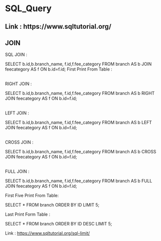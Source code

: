 # SQL_Query
 <H2>Link : https://www.sqltutorial.org/ </H2>
 
 <H2>JOIN</H2>
 SQL JOIN : 
 
 SELECT b.id,b.branch_name,
f.id,f.fee_category
FROM branch AS b
JOIN feecategory AS f
ON b.id=f.id;
First Print From Table :

<BR>
RIGHT JOIN : 

SELECT b.id,b.branch_name, f.id,f.fee_category 
FROM branch AS b 
RIGHT JOIN feecategory AS f 
ON b.id=f.id;

<BR>
LEFT JOIN :

SELECT b.id,b.branch_name, 
f.id,f.fee_category 
FROM branch AS b 
LEFT JOIN feecategory AS f
ON b.id=f.id;

<BR>
CROSS JOIN :

SELECT b.id,b.branch_name,
f.id,f.fee_category 
FROM branch AS b 
CROSS JOIN feecategory AS f 
ON b.id=f.id;

<BR>
FULL JOIN : 

SELECT b.id,b.branch_name,
f.id,f.fee_category
FROM branch AS b 
FULL JOIN feecategory AS f 
ON b.id=f.id;


First Five Print From Table: 

SELECT * FROM branch ORDER BY ID LIMIT 5;

Last Print Form Table :

SELECT * FROM branch ORDER BY ID DESC LIMIT 5;


Link : https://www.sqltutorial.org/sql-limit/
